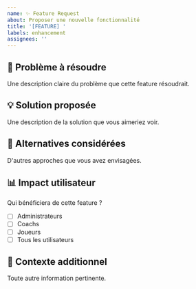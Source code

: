 ```yaml
---
name: ✨ Feature Request
about: Proposer une nouvelle fonctionnalité
title: '[FEATURE] '
labels: enhancement
assignees: ''
---
```


## 🎯 Problème à résoudre

Une description claire du problème que cette feature résoudrait.

## 💡 Solution proposée

Une description de la solution que vous aimeriez voir.

## 🔄 Alternatives considérées

D'autres approches que vous avez envisagées.

## 📊 Impact utilisateur

Qui bénéficiera de cette feature ?
- [ ] Administrateurs
- [ ] Coachs
- [ ] Joueurs
- [ ] Tous les utilisateurs

## 📝 Contexte additionnel

Toute autre information pertinente.